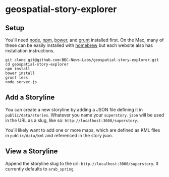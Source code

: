 # geospatial-story-explorer

## Setup

You'll need [node](http://nodejs.org), [npm](https://www.npmjs.com), [bower](http://bower.io/), and [grunt](http://gruntjs.com/getting-started) installed first. On the Mac, many of these can be easily installed with [homebrew](http://brew.sh/) but each website also has installation instructions.

```
git clone git@github.com:BBC-News-Labs/geospatial-story-explorer.git
cd geospatial-story-explorer
npm install
bower install
grunt less
node server.js
```

## Add a Storyline

You can create a new storyline by adding a JSON file defining it in `public/data/stories`. Whatever you name your `superstory.json` will be used in the URL as a slug, like so: `http://localhost:3000/superstory`. 

You'll likely want to add one or more maps, which are defined as KML files in `public/data/kml` and referenced in the story json.

## View a Storyline

Append the storyline slug to the url: `http://localhost:3000/superstory`. It currently defaults to `arab_spring`.
